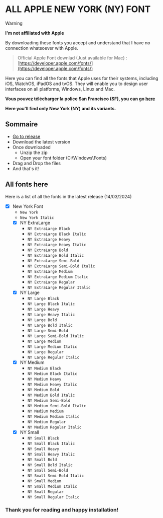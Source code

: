 # ALL APPLE NEW YORK (NY) FONT

> [!WARNING]  
> **I'm not affiliated with Apple**
> 
> By downloading these fonts you accept and understand that I have no connection whatsoever with Apple.

> Official Apple Font downlad (Just available for Mac) : [https://developer.apple.com/fonts/](https://developer.apple.com/fonts/)

Here you can find all the fonts that Apple uses for their systems, including iOS, WatchOS, iPadOS and tvOS.
They will enable you to design user interfaces on all platforms, Windows, Linux and Mac.

**Vous pouvez télécharger la police San Francisco (SF), you can go [here](https://github.com/chevillardanael/San-Francisco-SF-Apple-Font/)**

**Here you'll find only New York (NY) and its variants.**

## Sommaire

- [Go to release](https://github.com/chevillardanael/New-York-NY-Apple-Font/releases)
- Download the latest version
- Once downloaded
  - Unzip the zip
  - Open your font folder (C:\Windows\Fonts\)
- Drag and Drop the files
- And that's it!

## All fonts here

Here is a list of all the fonts in the latest release (14/03/2024)

- [x] New York Font
  - `New York`
  - `New York Italic`
  - [x] NY ExtraLarge
    - `NY ExtraLarge Black`
    - `NY ExtraLarge Black Italic`
    - `NY ExtraLarge Heavy`
    - `NY ExtraLarge Heavy Italic`
    - `NY ExtraLarge Bold`
    - `NY ExtraLarge Bold Italic`
    - `NY ExtraLarge Semi-Bold`
    - `NY ExtraLarge Semi-Bold Italic`
    - `NY ExtraLarge Medium`
    - `NY ExtraLarge Medium Italic`
    - `NY ExtraLarge Regular`
    - `NY ExtraLarge Regular Italic`
  - [x] NY Large
    - `NY Large Black`
    - `NY Large Black Italic`
    - `NY Large Heavy`
    - `NY Large Heavy Italic`
    - `NY Large Bold`
    - `NY Large Bold Italic`
    - `NY Large Semi-Bold`
    - `NY Large Semi-Bold Italic`
    - `NY Large Medium`
    - `NY Large Medium Italic`
    - `NY Large Regular`
    - `NY Large Regular Italic`
  - [x] NY Medium
    - `NY Medium Black`
    - `NY Medium Black Italic`
    - `NY Medium Heavy`
    - `NY Medium Heavy Italic`
    - `NY Medium Bold`
    - `NY Medium Bold Italic`
    - `NY Medium Semi-Bold`
    - `NY Medium Semi-Bold Italic`
    - `NY Medium Medium`
    - `NY Medium Medium Italic`
    - `NY Medium Regular`
    - `NY Medium Regular Italic`
  - [x] NY Small
    - `NY Small Black`
    - `NY Small Black Italic`
    - `NY Small Heavy`
    - `NY Small Heavy Italic`
    - `NY Small Bold`
    - `NY Small Bold Italic`
    - `NY Small Semi-Bold`
    - `NY Small Semi-Bold Italic`
    - `NY Small Medium`
    - `NY Small Medium Italic`
    - `NY Small Regular`
    - `NY Small Regular Italic`

### Thank you for reading and happy installation!


